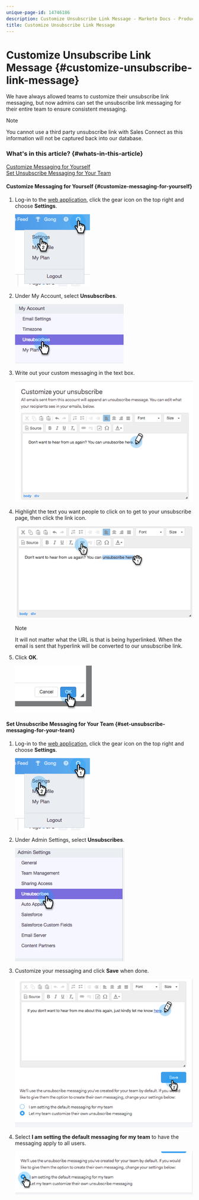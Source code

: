 ```yaml
---
unique-page-id: 14746186
description: Customize Unsubscribe Link Message - Marketo Docs - Product Documentation
title: Customize Unsubscribe Link Message
---
```


# Customize Unsubscribe Link Message {#customize-unsubscribe-link-message}

We have always allowed teams to customize their unsubscribe link messaging, but now admins can set the unsubscribe link messaging for their entire team to ensure consistent messaging.

>[!NOTE]
>
>You cannot use a third party unsubscribe link with Sales Connect as this information will not be captured back into our database.

### What's in this article? {#whats-in-this-article}

[Customize Messaging for Yourself](#customize-messaging-for-yourself)  
[Set Unsubscribe Messaging for Your Team](#set-unsubscribe-messaging-for-your-team)

#### Customize Messaging for Yourself {#customize-messaging-for-yourself}

1. Log-in to the [web application](http://toutapp.com/login), click the gear icon on the top right and choose **Settings**.

   ![](assets/one.png)

1. Under My Account, select **Unsubscribes**.

   ![](assets/two-1.png)

1. Write out your custom messaging in the text box.

   ![](assets/three-1.png)

1. Highlight the text you want people to click on to get to your unsubscribe page, then click the link icon.

   ![](assets/four-1.png)

   >[!NOTE]
   >
   >It will not matter what the URL is that is being hyperlinked. When the email is sent that hyperlink will be converted to our unsubscribe link.

1. Click **OK**.

   ![](assets/five.png)

#### Set Unsubscribe Messaging for Your Team {#set-unsubscribe-messaging-for-your-team}

1. Log-in to the [web application](http://toutapp.com/login), click the gear icon on the top right and choose **Settings**.

   ![](assets/six.png)

1. Under Admin Settings, select **Unsubscribes**.

   ![](assets/eight.png)

1. Customize your messaging and click **Save** when done.

   ![](assets/seven.png)

1. Select **I am setting the default messaging for my team** to have the messaging apply to all users.

   ![](assets/eleven.png)

